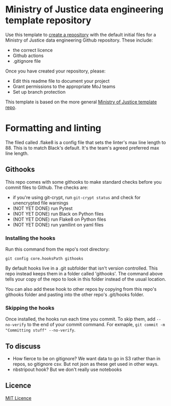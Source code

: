 # Ministry of Justice data engineering template repository

Use this template to [create a repository](https://github.com/moj-analytical-services/data-engineering-template/generate) with the default initial files for a Ministry of Justice data engineering Github repository. These include:

* the correct licence
* Github actions
* .gitignore file

Once you have created your repository, please:

* Edit this readme file to document your project
* Grant permissions to the appropriate MoJ teams
* Set up branch protection

This template is based on the more general [Ministry of Justice template repo](https://github.com/ministryofjustice/template-repository). 

# Formatting and linting
The filed called .flake8 is a config file that sets the linter's max line length to 88. This is to match Black's default. It's the team's agreed preferred max line length. 

## Githooks
This repo comes with some githooks to make standard checks before you commit files to Github. The checks are: 
- if you're using git-crypt, run `git-crypt status` and check for unencrypted file warnings 
- (NOT YET DONE) run Pytest 
- (NOT YET DONE) run Black on Python files
- (NOT YET DONE) run Flake8 on Python files
- (NOT YET DONE) run yamllint on yaml files

### Installing the hooks
Run this command from the repo's root directory: 

`git config core.hooksPath githooks`

By default hooks live in a .git subfolder that isn't version controlled. This repo instead keeps them in a folder called 'githooks'. The command above tells your copy of the repo to look in this folder instead of the usual location. 

You can also add these hook to other repos by copying from this repo's githooks folder and pasting into the other repo's .git/hooks folder.

### Skipping the hooks
Once installed, the hooks run each time you commit. To skip them, add `--no-verify` to the end of your commit command. For exmaple, `git commit -m "Committing stuff" --no-verify`.


## To discuss
- How fierce to be on gitignore? We want data to go in S3 rather than in repos, so gitignore csv. But not json as these get used in other ways. 
- nbstripout hook? But we don't really use notebooks

## Licence
[MIT Licence](LICENCE.md)
